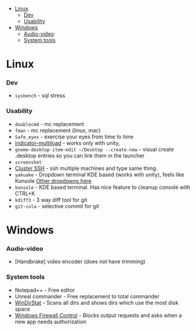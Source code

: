 - [Linux](#linux)
    + [Dev](#dev)
    + [Usability](#usability)
- [Windows](#windows)
    + [Audio-video](#audio-video)
    + [System tools](#system-tools)

<!-- toc -->

# Linux

### Dev
* `sysbench` - sql stress

### Usability

* `doublecmd` - mc replacement
* `fman` - mc replacement (linux, mac)
* `Safe_eyes` - exercise your eyes from time to time
* [indicator-multiload](https://launchpad.net/indicator-multiload) - works only with unity, 
* `gnome-desktop-item-edit ~/Desktop --create-new` - visual create .desktop entries so you can link them in the launcher
* `screenshot`
* [Cluster SSH](https://github.com/duncs/clusterssh) - ssh multiple machines and type same thing.
* `yakuake` - Dropdown terminal KDE based (works with unity), feels like Konsole [Other dropdowns here](https://www.slant.co/topics/4861/~linux-terminal-emulators-that-are-dropdown-or-can-be-configured-as-such)
* `konsole` - KDE based terminal. Has nice feature to cleanup console with CTRL+K
* `kdiff3` - 3 way diff tool for git
* `git-cola` - selective commit for git


# Windows

### Audio-video

* [Handbrake] video encoder (does not have trimming)

### System tools

* Notepad++ - Free editor
* Unreal commander - Free replacement to total commander
* [WinDirStat](https://windirstat.net) - Scans all dirs and shows dirs which use the most disk space
* [Windows Firewall Control](https://www.binisoft.org/wfc.php) - Blocks output requests and asks when a new app needs authorization



